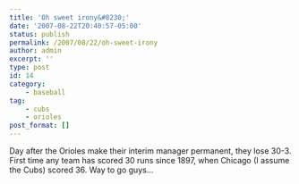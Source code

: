 ```yaml
---
title: 'Oh sweet irony&#8230;'
date: '2007-08-22T20:40:57-05:00'
status: publish
permalink: /2007/08/22/oh-sweet-irony
author: admin
excerpt: ''
type: post
id: 14
category:
    - baseball
tag:
    - cubs
    - orioles
post_format: []
---
```

Day after the Orioles make their interim manager permanent, they lose 30-3. First time any team has scored 30 runs since 1897, when Chicago (I assume the Cubs) scored 36. Way to go guys…